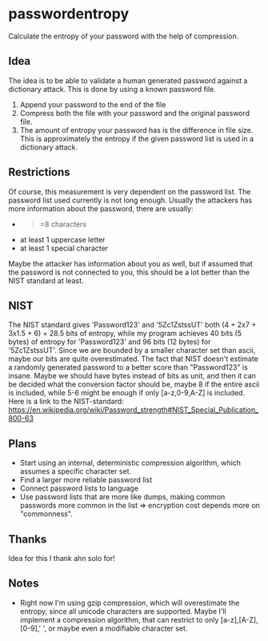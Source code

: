 # passwordentropy
Calculate the entropy of your password with the help of compression.

## Idea
The idea is to be able to validate a human generated password against a dictionary attack.
This is done by using a known password file.

1. Append your password to the end of the file
2. Compress both the file with your password and the original password file. 
3. The amount of entropy your password has is the difference in file size. This is approximately the entropy if the given password list is used in a dictionary attack. 

## Restrictions
Of course, this measurement is very dependent on the password list. The password list used currently is not long enough.
Usually the attackers has more information about the password, there are usually:
* >=8 characters
* at least 1 uppercase letter
* at least 1 special character

Maybe the attacker has information about you as well, but if assumed that the password is not connected to you, this should be a lot better than the NIST standard at least. 

## NIST
The NIST standard gives 'Password123' and '5Zc1ZstssUT' both (4 + 2x7 + 3x1.5 + 6) = 28.5 bits of entropy, while my program achieves 40 bits (5 bytes) of entropy for 'Password123' and 96 bits (12 bytes) for '5Zc1ZstssUT'. Since we are bounded by a smaller character set than ascii, maybe our bits are quite overestimated. The fact that NIST doesn't estimate a randomly generated password to a better score than "Password123" is insane. Maybe we should have bytes instead of bits as unit, and then it can be decided what the conversion factor should be, maybe 8 if the entire ascii is included, while 5-6 might be enough if only [a-z,0-9,A-Z] is included. Here is a link to the NIST-standard: https://en.wikipedia.org/wiki/Password_strength#NIST_Special_Publication_800-63

## Plans
* Start using an internal, deterministic compression algorithm, which assumes a specific character set.
* Find a larger more reliable password list
* Connect password lists to language
* Use password lists that are more like dumps, making common passwords more common in the list => encryption cost depends more on "commonness".

## Thanks
Idea for this I thank ahn solo for!

## Notes
* Right now I'm using gzip compression, which will overestimate the entropy, since all unicode characters are supported. Maybe I'll implement a compression algorithm, that can restrict to only [a-z],[A-Z],[0-9],' ', or maybe even a modifiable character set. 
